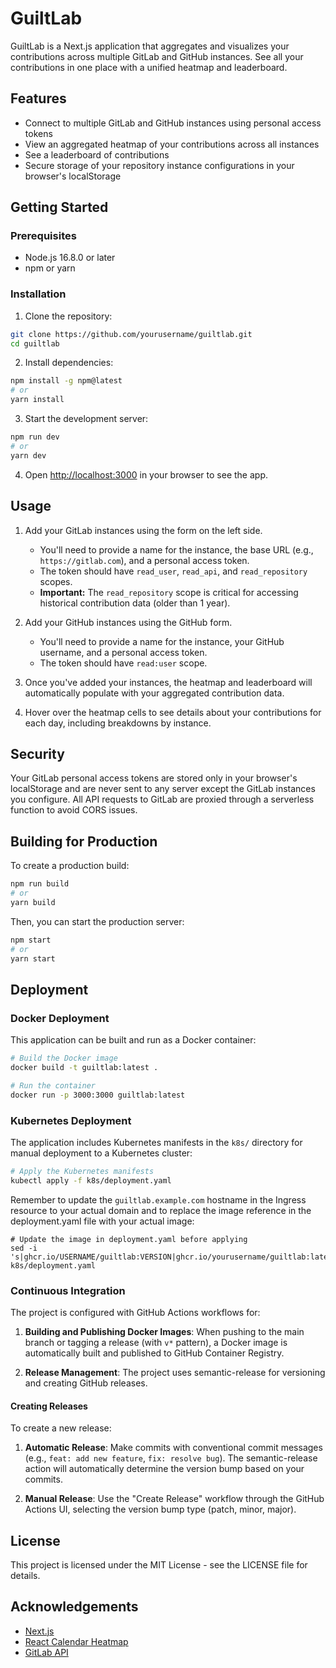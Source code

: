 # GuiltLab

GuiltLab is a Next.js application that aggregates and visualizes your contributions across multiple GitLab and GitHub instances. See all your contributions in one place with a unified heatmap and leaderboard.

## Features

- Connect to multiple GitLab and GitHub instances using personal access tokens
- View an aggregated heatmap of your contributions across all instances
- See a leaderboard of contributions
- Secure storage of your repository instance configurations in your browser's localStorage

## Getting Started

### Prerequisites

- Node.js 16.8.0 or later
- npm or yarn

### Installation

1. Clone the repository:

```bash
git clone https://github.com/yourusername/guiltlab.git
cd guiltlab
```

2. Install dependencies:

```bash
npm install -g npm@latest
# or
yarn install
```

3. Start the development server:

```bash
npm run dev
# or
yarn dev
```

4. Open [http://localhost:3000](http://localhost:3000) in your browser to see the app.

## Usage

1. Add your GitLab instances using the form on the left side.
   - You'll need to provide a name for the instance, the base URL (e.g., `https://gitlab.com`), and a personal access token.
   - The token should have `read_user`, `read_api`, and `read_repository` scopes.
   - **Important:** The `read_repository` scope is critical for accessing historical contribution data (older than 1 year).

2. Add your GitHub instances using the GitHub form.
   - You'll need to provide a name for the instance, your GitHub username, and a personal access token.
   - The token should have `read:user` scope.

3. Once you've added your instances, the heatmap and leaderboard will automatically populate with your aggregated contribution data.

4. Hover over the heatmap cells to see details about your contributions for each day, including breakdowns by instance.

## Security

Your GitLab personal access tokens are stored only in your browser's localStorage and are never sent to any server except the GitLab instances you configure. All API requests to GitLab are proxied through a serverless function to avoid CORS issues.

## Building for Production

To create a production build:

```bash
npm run build
# or
yarn build
```

Then, you can start the production server:

```bash
npm start
# or
yarn start
```

## Deployment

### Docker Deployment

This application can be built and run as a Docker container:

```bash
# Build the Docker image
docker build -t guiltlab:latest .

# Run the container
docker run -p 3000:3000 guiltlab:latest
```

### Kubernetes Deployment

The application includes Kubernetes manifests in the `k8s/` directory for manual deployment to a Kubernetes cluster:

```bash
# Apply the Kubernetes manifests
kubectl apply -f k8s/deployment.yaml
```

Remember to update the `guiltlab.example.com` hostname in the Ingress resource to your actual domain and to replace the image reference in the deployment.yaml file with your actual image:

```
# Update the image in deployment.yaml before applying
sed -i 's|ghcr.io/USERNAME/guiltlab:VERSION|ghcr.io/yourusername/guiltlab:latest|g' k8s/deployment.yaml
```

### Continuous Integration

The project is configured with GitHub Actions workflows for:

1. **Building and Publishing Docker Images**: When pushing to the main branch or tagging a release (with `v*` pattern), a Docker image is automatically built and published to GitHub Container Registry.

2. **Release Management**: The project uses semantic-release for versioning and creating GitHub releases.

#### Creating Releases

To create a new release:

1. **Automatic Release**: Make commits with conventional commit messages (e.g., `feat: add new feature`, `fix: resolve bug`). The semantic-release action will automatically determine the version bump based on your commits.

2. **Manual Release**: Use the "Create Release" workflow through the GitHub Actions UI, selecting the version bump type (patch, minor, major).

## License

This project is licensed under the MIT License - see the LICENSE file for details.

## Acknowledgements

- [Next.js](https://nextjs.org/)
- [React Calendar Heatmap](https://github.com/kevinsqi/react-calendar-heatmap)
- [GitLab API](https://docs.gitlab.com/ee/api/)
